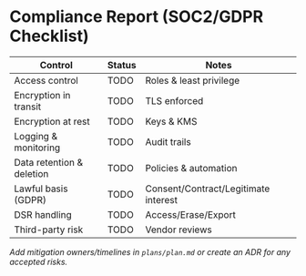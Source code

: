 # Compliance Report (SOC2/GDPR Checklist)

| Control | Status | Notes |
|---|---|---|
| Access control | TODO | Roles & least privilege |
| Encryption in transit | TODO | TLS enforced |
| Encryption at rest | TODO | Keys & KMS |
| Logging & monitoring | TODO | Audit trails |
| Data retention & deletion | TODO | Policies & automation |
| Lawful basis (GDPR) | TODO | Consent/Contract/Legitimate interest |
| DSR handling | TODO | Access/Erase/Export |
| Third-party risk | TODO | Vendor reviews |

_Add mitigation owners/timelines in `plans/plan.md` or create an ADR for any accepted risks._
